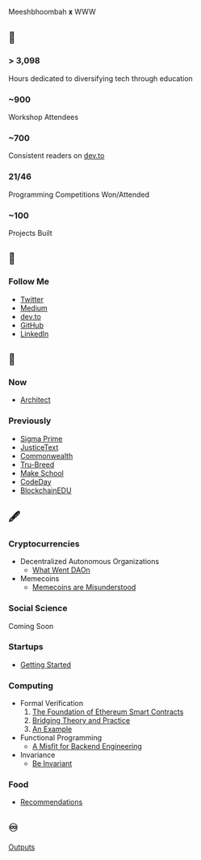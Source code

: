 Meeshbhoombah 𝐱 WWW

## 🔢
### > 3,098 
Hours dedicated to diversifying tech through education

### ~900
Workshop Attendees

### ~700
Consistent readers on [dev.to](https://dev.to/meeshbhoombah)

### 21/46
Programming Competitions Won/Attended

### ~100
Projects Built

## 🔁
### Follow Me
- [Twitter](https://twitter.com/meeshbhoombah)
- [Medium](https://meeshbhoombah.medium.com/)
- [dev.to](https://dev.to/meeshbhoombah)
- [GitHub](https://github.com/meeshbhoombah/)
- [LinkedIn](https://www.linkedin.com/in/meeshbhoombah/)

## 🤔
### Now
- [Architect](https://twitter.com/_thearchproj_)

### Previously
- [Sigma Prime](https://sigmaprime.io/)
- [JusticeText](https://justicetext.com/)
- [Commonwealth](https://commonwealth.im/)
- [Tru-Breed](https://www.tru-breed.com/)
- [Make School](https://makeschool.org/)
- [CodeDay](https://www.codeday.org/)
- [BlockchainEDU](https://www.blockchainedu.org/)

## 🖋
### Cryptocurrencies
- Decentralized Autonomous Organizations
    + [What Went DAOn](https://meeshbhoombah.medium.com/what-went-daon-e11ba29a5931)
- Memecoins
    + [Memecoins are Misunderstood](https://meeshbhoombah.medium.com/memecoins-are-misunderstood-a7485486e4b7)

### Social Science
Coming Soon

### Startups
- [Getting Started](/writing/startups/getting-started.md)

### Computing
- Formal Verification
    1. [The Foundation of Ethereum Smart Contracts](https://dev.to/meeshbhoombah/formal-verification-of-ethereum-smart-contracts-4mb4)
    2. [Bridging Theory and Practice](https://dev.to/meeshbhoombah/formal-verification-bridging-theory-and-practice-2931`)
    3. [An Example](https://dev.to/meeshbhoombah/formal-verification-an-example-33c)
- Functional Programming
    + [A Misfit for Backend Engineering](https://dev.to/meeshbhoombah/functional-programming-a-misfit-for-backend-engineering-2aak)
- Invariance
    + [Be Invariant](https://dev.to/meeshbhoombah/be-invariant-4hn2)

### Food
- [Recommendations](/writing/food/recommendations.md)

## ♾
[Outputs](https://meeshbhoombah2020.notion.site/Outputs-25bce498609c4d089bc670ec3dfce8ad)


